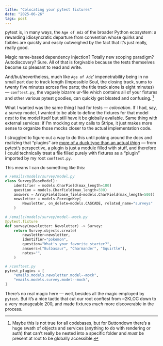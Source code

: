 ```yaml
---
title: "Colocating your pytest fixtures"
date: "2025-06-26"
tags: post
---
```



pytest is, in many ways, the `Age of Adz` of the broader Python ecosystem: a rewarding idiosyncratic departure from convention whose quirks and foibles are quickly and easily outweighed by the fact that it’s just really, really good.

Magic name-based dependency injection? Totally new scoping paradigm? Autodiscovery? Sure. All of that is forgivable because the tests themselves become so pleasant to read and write.

And/but/nevertheless, much like `Age of Adz`’ impenetrability being in no small part due to track length (Impossible Soul, the closing track, sums to twenty five minutes across five parts; the title track alone is eight minutes) — `conftest.py`, the vaguely bizarre ur-file which contains all of your fixtures and other various pytest goodies, can quickly get bloated and confusing. [^1]

What I wanted was the same thing I had for tests — *colocation*. If I had, say, a survey model, I wanted to be able to define the fixtures for that model *next* to the model itself but still have it be globally available. Same thing with external services: if I’m mocking out my calls to Stripe, it just makes more sense to organize those mocks closer to the actual implementation code.

I struggled to figure out a way to do this until poking around the docs and realizing that “plugins” are [more of a duck type than an actual _thing_](https://docs.pytest.org/en/stable/how-to/writing_plugins.html#writing-your-own-plugin) — from pytest’s perspective, a plugin is just a module filled with stuff, and therefore I could technically treat a file filled purely with fixtures as a “plugin” imported by my root `conftest.py`.

This means I can do something like this:

```python
# /emails/models/survey/model.py
class Survey(BaseModel):
    identifier = models.CharField(max_length=100)
    question = models.CharField(max_length=500)
    answers = ArrayField(base_field=models.CharField(max_length=500))
    newsletter = models.ForeignKey(
        Newsletter, on_delete=models.CASCADE, related_name="surveys"
    )
    
# /emails/models/survey/model--mock.py
@pytest.fixture
def survey(newsletter: Newsletter) -> Survey:
    return Survey.objects.create(
        newsletter=newsletter,
        identifier="pokemon",
        question="What's your favorite starter?",
        answers=["Bulbasaur", "Charmander", "Squirtle"],
        notes="",
    )

# /conftest.py
pytest_plugins = [
    "emails.models.newsletter.model--mock",
    "emails.models.survey.model--mock",
]
```

There’s no real magic here — well, besides all the magic employed by `pytest`. But it’s a nice tactic that cut our root conftest from ~2KLOC down to a very manageable 200, and made fixtures _much_ more discoverable in the process.

[^1]: Maybe this is not true for all codebases, but for Buttondown there’s a huge swath of objects and services (anything to do with rendering or auth) that can’t really be nested into a specific folder and _must_ be present at root to be globally accessible.